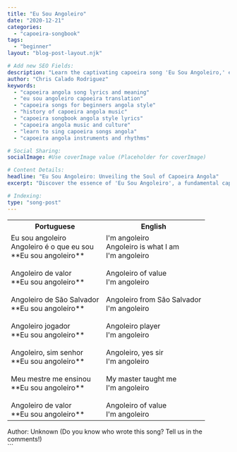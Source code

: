 ```yaml
---
title: "Eu Sou Angoleiro"
date: "2020-12-21"
categories:
  - "capoeira-songbook"
tags:
  - "beginner"
layout: "blog-post-layout.njk"

# Add new SEO Fields:
description: "Learn the captivating capoeira song 'Eu Sou Angoleiro,' exploring its meaning, history, and cultural significance in Angola style."
author: "Chris Calado Rodriguez"
keywords:
  - "capoeira angola song lyrics and meaning"
  - "eu sou angoleiro capoeira translation"
  - "capoeira songs for beginners angola style"
  - "history of capoeira angola music"
  - "capoeira songbook angola style lyrics"
  - "capoeira angola music and culture"
  - "learn to sing capoeira songs angola"
  - "capoeira angola instruments and rhythms"

# Social Sharing:
socialImage: #Use coverImage value (Placeholder for coverImage)

# Content Details:
headline: "Eu Sou Angoleiro: Unveiling the Soul of Capoeira Angola"
excerpt: "Discover the essence of 'Eu Sou Angoleiro', a fundamental capoeira angola song that embodies tradition, resistance, and the spirit of the roda."

# Indexing:
type: "song-post"
---
```



<table class="capoeira-table">
    <tr class="header-row">
        <th>Portuguese</th>
        <th>English</th>
    </tr>
    <tr>
        <td>Eu sou angoleiro<br>
Angoleiro é o que eu sou<br>
**Eu sou angoleiro**<br><br>
Angoleiro de valor<br>
**Eu sou angoleiro**<br><br>
Angoleiro de São Salvador<br>
**Eu sou angoleiro**<br><br>
Angoleiro jogador<br>
**Eu sou angoleiro**<br><br>
Angoleiro, sim senhor<br>
**Eu sou angoleiro**<br><br>
Meu mestre me ensinou<br>
**Eu sou angoleiro**<br><br>
Angoleiro de valor<br>
**Eu sou angoleiro**</td>
        <td>I'm angoleiro<br>
Angoleiro is what I am<br>
I'm angoleiro<br><br>
Angoleiro of value<br>
I'm angoleiro<br><br>
Angoleiro from São Salvador<br>
I'm angoleiro<br><br>
Angoleiro player<br>
I'm angoleiro<br><br>
Angoleiro, yes sir<br>
I'm angoleiro<br><br>
My master taught me<br>
I'm angoleiro<br><br>
Angoleiro of value<br>
I'm angoleiro</td>
    </tr>
</table>
<figcaption>
Author: Unknown (Do you know who wrote this song? Tell us in the comments!)
</figcaption>
```